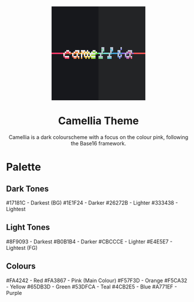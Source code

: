 <p align="center"><img align="center" width="256" height="256" src="https://raw.githubusercontent.com/Base16-Rose/.github/main/assets/camelliaicon.png"></p>
<h1 align="center">Camellia Theme</h1>
<p align="center">Camellia is a dark colourscheme with a focus on the colour pink, following the Base16 framework.</p>

# Palette
## Dark Tones
#17181C - Darkest (BG)
#1E1F24 - Darker
#26272B - Lighter
#333438 - Lightest

## Light Tones
#8F9093 - Darkest
#B0B1B4 - Darker
#CBCCCE - Lighter
#E4E5E7 - Lightest (FG)

## Colours
#FA4242 - Red
#FA3867 - Pink (Main Colour)
#F57F3D - Orange
#F5CA32 - Yellow
#65DB3D - Green
#53DFCA - Teal
#4CB2E5 - Blue
#A771EF - Purple
